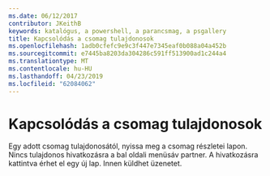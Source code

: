 ```yaml
---
ms.date: 06/12/2017
contributor: JKeithB
keywords: katalógus, a powershell, a parancsmag, a psgallery
title: Kapcsolódás a csomag tulajdonosok
ms.openlocfilehash: 1adb0cfefc9e9c3f447e7345eaf0b088a04a452b
ms.sourcegitcommit: e7445ba8203da304286c591ff513900ad1c244a4
ms.translationtype: MT
ms.contentlocale: hu-HU
ms.lasthandoff: 04/23/2019
ms.locfileid: "62084062"
---
```

# <a name="contacting-package-owners"></a>Kapcsolódás a csomag tulajdonosok

Egy adott csomag tulajdonosától, nyissa meg a csomag részletei lapon.
Nincs tulajdonos hivatkozásra a bal oldali menüsáv partner.
A hivatkozásra kattintva érhet el egy új lap.
Innen küldhet üzenetet.
